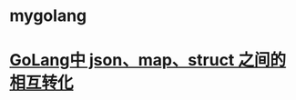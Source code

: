 # mygolang
# <a href="https://www.cnblogs.com/liang1101/p/6741262.html">GoLang中 json、map、struct 之间的相互转化</a>
